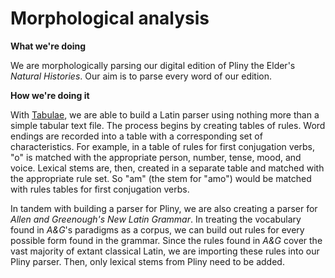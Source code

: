 # Morphological analysis

**What we're doing**

We are morphologically parsing our digital edition of Pliny the Elder's *Natural Histories*. Our aim is to parse every word of our edition.  

**How we're doing it**

With [Tabulae](http://neelsmith.github.io/tabulae/), we are able to build a Latin parser using nothing more than a simple tabular text file. The process begins by creating tables of rules. Word endings are recorded into a table with a corresponding set of characteristics. For example, in a table of rules for first conjugation verbs, "o" is matched with the appropriate person, number, tense, mood, and voice. Lexical stems are, then, created in a separate table and matched with the appropriate rule set. So "am" (the stem for "amo") would be matched with rules tables for first conjugation verbs.  


In tandem with building a parser for Pliny, we are also creating a parser for *Allen and Greenough's New Latin Grammar*. In treating the vocabulary found in *A&G*'s paradigms as a corpus, we can build out rules for every possible form found in the grammar. Since the rules found in *A&G* cover the vast majority of extant classical Latin, we are importing these rules into our Pliny parser. Then, only lexical stems from Pliny need to be added.
